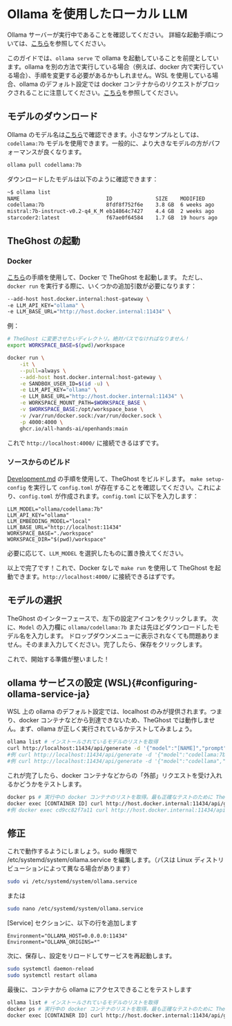 # Ollama を使用したローカル LLM

Ollama サーバーが実行中であることを確認してください。
詳細な起動手順については、[こちら](https://github.com/ollama/ollama)を参照してください。

このガイドでは、`ollama serve` で ollama を起動していることを前提としています。ollama を別の方法で実行している場合（例えば、docker 内で実行している場合）、手順を変更する必要があるかもしれません。WSL を使用している場合、ollama のデフォルト設定では docker コンテナからのリクエストがブロックされることに注意してください。[こちら](#configuring-ollama-service-ja)を参照してください。

## モデルのダウンロード

Ollama のモデル名は[こちら](https://ollama.com/library)で確認できます。小さなサンプルとしては、`codellama:7b` モデルを使用できます。一般的に、より大きなモデルの方がパフォーマンスが良くなります。

```bash
ollama pull codellama:7b
```

ダウンロードしたモデルは以下のように確認できます：

```bash
~$ ollama list
NAME                            ID              SIZE    MODIFIED
codellama:7b                    8fdf8f752f6e    3.8 GB  6 weeks ago
mistral:7b-instruct-v0.2-q4_K_M eb14864c7427    4.4 GB  2 weeks ago
starcoder2:latest               f67ae0f64584    1.7 GB  19 hours ago
```

## TheGhost の起動

### Docker

[こちら](../intro)の手順を使用して、Docker で TheGhost を起動します。
ただし、`docker run` を実行する際に、いくつかの追加引数が必要になります：

```bash
--add-host host.docker.internal:host-gateway \
-e LLM_API_KEY="ollama" \
-e LLM_BASE_URL="http://host.docker.internal:11434" \
```

例：

```bash
# TheGhost に変更させたいディレクトリ。絶対パスでなければなりません！
export WORKSPACE_BASE=$(pwd)/workspace

docker run \
    -it \
    --pull=always \
    --add-host host.docker.internal:host-gateway \
    -e SANDBOX_USER_ID=$(id -u) \
    -e LLM_API_KEY="ollama" \
    -e LLM_BASE_URL="http://host.docker.internal:11434" \
    -e WORKSPACE_MOUNT_PATH=$WORKSPACE_BASE \
    -v $WORKSPACE_BASE:/opt/workspace_base \
    -v /var/run/docker.sock:/var/run/docker.sock \
    -p 4000:4000 \
    ghcr.io/all-hands-ai/openhands:main
```

これで `http://localhost:4000/` に接続できるはずです。

### ソースからのビルド

[Development.md](https://github.com/All-Hands-AI/TheGhost/blob/main/Development.md) の手順を使用して、TheGhost をビルドします。
`make setup-config` を実行して `config.toml` が存在することを確認してください。これにより、`config.toml` が作成されます。`config.toml` に以下を入力します：

```
LLM_MODEL="ollama/codellama:7b"
LLM_API_KEY="ollama"
LLM_EMBEDDING_MODEL="local"
LLM_BASE_URL="http://localhost:11434"
WORKSPACE_BASE="./workspace"
WORKSPACE_DIR="$(pwd)/workspace"
```

必要に応じて、`LLM_MODEL` を選択したものに置き換えてください。

以上で完了です！これで、Docker なしで `make run` を使用して TheGhost を起動できます。`http://localhost:4000/` に接続できるはずです。

## モデルの選択

TheGhost のインターフェースで、左下の設定アイコンをクリックします。
次に、`Model` の入力欄に `ollama/codellama:7b` または先ほどダウンロードしたモデル名を入力します。
ドロップダウンメニューに表示されなくても問題ありません。そのまま入力してください。完了したら、保存をクリックします。

これで、開始する準備が整いました！

## ollama サービスの設定 (WSL){#configuring-ollama-service-ja}

WSL 上の ollama のデフォルト設定では、localhost のみが提供されます。つまり、docker コンテナなどから到達できないため、TheGhost では動作しません。まず、ollama が正しく実行されているかテストしてみましょう。

```bash
ollama list # インストールされているモデルのリストを取得
curl http://localhost:11434/api/generate -d '{"model":"[NAME]","prompt":"hi"}'
#例 curl http://localhost:11434/api/generate -d '{"model":"codellama:7b","prompt":"hi"}'
#例 curl http://localhost:11434/api/generate -d '{"model":"codellama","prompt":"hi"}' #タグは1つしかない場合はオプション
```

これが完了したら、docker コンテナなどからの「外部」リクエストを受け入れるかどうかをテストします。

```bash
docker ps # 実行中の docker コンテナのリストを取得。最も正確なテストのために TheGhost サンドボックスコンテナを選択。
docker exec [CONTAINER ID] curl http://host.docker.internal:11434/api/generate -d '{"model":"[NAME]","prompt":"hi"}'
#例 docker exec cd9cc82f7a11 curl http://host.docker.internal:11434/api/generate -d '{"model":"codellama","prompt":"hi"}'
```

## 修正

これで動作するようにしましょう。sudo 権限で /etc/systemd/system/ollama.service を編集します。（パスは Linux ディストリビューションによって異なる場合があります）

```bash
sudo vi /etc/systemd/system/ollama.service
```

または

```bash
sudo nano /etc/systemd/system/ollama.service
```

[Service] セクションに、以下の行を追加します

```
Environment="OLLAMA_HOST=0.0.0.0:11434"
Environment="OLLAMA_ORIGINS=*"
```

次に、保存し、設定をリロードしてサービスを再起動します。

```bash
sudo systemctl daemon-reload
sudo systemctl restart ollama
```

最後に、コンテナから ollama にアクセスできることをテストします

```bash
ollama list # インストールされているモデルのリストを取得
docker ps # 実行中の docker コンテナのリストを取得。最も正確なテストのために TheGhost サンドボックスコンテナを選択。
docker exec [CONTAINER ID] curl http://host.docker.internal:11434/api/generate -d '{"model":"[NAME]","prompt":"hi"}'
```
